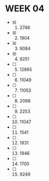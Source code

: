 # WEEK 04

- [x] 1. 2748
- [x] 2. 1904
- [x] 3. 9084
- [x] 4. 9251
- [ ] 5. 12865
- [ ] 6. 11049
- [ ] 7. 11053
- [ ] 8. 2098
- [ ] 9. 2253
- [ ] 10. 11047
- [ ] 11. 1541
- [ ] 12. 1931
- [ ] 13. 1946
- [ ] 14. 1700
- [ ] 15. 9249
